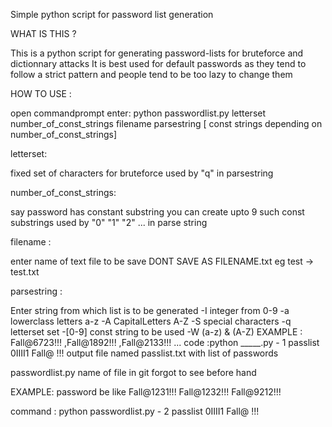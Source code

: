 Simple python script for password list generation

WHAT IS THIS ?


This is a python script for generating password-lists for bruteforce and dictionnary attacks It is best used for default passwords as they tend to follow a strict pattern and people tend to be too lazy to change them

HOW TO USE :

open commandprompt enter:
  python passwordlist.py letterset number_of_const_strings filename parsestring [ const strings depending on number_of_const_strings]

letterset:

  fixed set of characters for bruteforce used by "q" in parsestring

number_of_const_strings:

  say password has constant substring you can create upto 9 such const substrings used by "0" "1" "2" ... in parse string

filename :

  enter name of text file to be save DONT SAVE AS FILENAME.txt eg test -> test.txt

parsestring :

  Enter string from which list is to be generated -I integer from 0-9 -a lowerclass letters a-z -A CapitalLetters A-Z -S special characters -q letterset set -[0-9] const string to be used -W (a-z) & (A-Z) EXAMPLE : Fall@6723!!! ,Fall@1892!!! ,Fall@2133!!! ... code :python _____.py - 1 passlist 0IIII1 Fall@ !!! output file named passlist.txt with list of passwords

passwordlist.py name of file in git forgot to see before hand


EXAMPLE:
  password be like Fall@1231!!! Fall@1232!!! Fall@9212!!!
  
  command :
    python passwordlist.py - 2 passlist 0IIII1 Fall@ !!!
